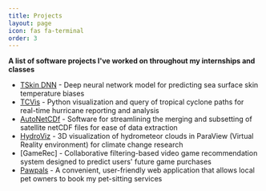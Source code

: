 ```yaml
---
title: Projects
layout: page
icon: fas fa-terminal
order: 3
---
```


**A list of software projects I've worked on throughout my internships and classes**

+ [TSkin DNN](    ) - Deep neural network model for predicting sea surface skin temperature biases  
+ [TCVis](TCVis.md) - Python visualization and query of tropical cyclone paths for real-time hurricane reporting and analysis
+ [AutoNetCDf](   ) - Software for streamlining the merging and subsetting of satellite netCDF files for ease of data extraction 
+ [HydroViz](   ) - 3D visualization of hydrometeor clouds in ParaView (Virtual Reality environment) for climate change research 
+ [GameRec] - Collaborative filtering-based video game recommendation system designed to predict users' future game purchases
+ [Pawpals]() - A convenient, user-friendly web application that allows local pet owners to book my pet-sitting services       

